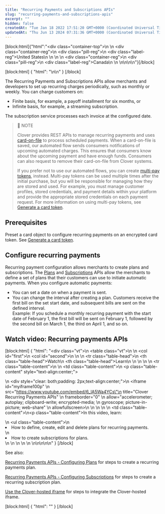 ```yaml
---
title: "Recurring Payments and Subscriptions APIs"
slug: "recurring-payments-and-subscriptions-apis"
excerpt: ""
hidden: false
createdAt: "Tue Jan 18 2022 17:51:20 GMT+0000 (Coordinated Universal Time)"
updatedAt: "Thu Jun 13 2024 07:31:36 GMT+0000 (Coordinated Universal Time)"
---
```

[block:html]{"html":"<div class=\"container-top\">\n  <!--United States-->\n  <div class=\"container-reg\">\n    <div class=\"pill-reg\">\n      <div class=\"label-reg\">United States</div>\n    </div>\n  </div>\n  <!--Canada-->\n  <div class=\"container-reg\">\n    <div class=\"pill-reg\">\n      <div class=\"label-reg\">Canada</div>\n    </div>\n  </div>\n</div>\n\n<!--Css-->\n<style>\n.container-top {\n  top: -15px;\n  position: relative;\n  margin-bottom: -5px;\n}\n\n.container-reg {\n  align-items: center;\n  min-width: auto; \n  width: fit-content;\n  text-align: left;\n  overflow: auto;\n  display: inline-block; \n}\n\n/*Pill format REG*/\n.pill-reg {\n  background: #44BB44;\n  border: .5px solid #44BB44;\n  margin-left: 5px;\n  overflow: hidden;\n  display: flex; \n  justify-content: center; \n  align-items: center; \n  border-radius: 10px;\n  height: 1.8rem;\n  margin-top: 10px;\n  margin-bottom: 1.5px; \n  padding: 0 10px; \n}\n\n/*Text FORMAT inside REG pills */\n.pill-reg .label-reg, \n.pill-reg__addon .label-reg \n{\n  font-style: normal;\n  font-weight: normal;\n  font-size: 12px;\n  color: #fff;\n  vertical-align: middle;\n  margin: 0;\n  padding: 0 5px;\n}\n</style>"}[/block]

[block:html]
{
  "html": "<!--2024-Feb-19 add new Video Table to present the video in this topic (DS-5933/5935) CD-->\n<!--2024-Feb-19 add note for ISVs re multi-pay tokens as an alternative to COF (DS-5925) CD-->\n<!--JIRA DS-3008; Region pill icon added to topic on 2.27.2023-->"
}
[/block]


The Recurring Payments and Subscriptions APIs allow merchants and developers to set up recurring charges periodically, such as monthly or weekly. You can charge customers on:

- Finite basis, for example, a payoff installment for six months, or
- Infinite basis, for example, a streaming subscription.

The subscription service processes each invoice at the configured date.

> 📘 NOTE
> 
> Clover provides REST APIs to manage recurring payments and uses [card-on-file](https://docs.clover.com/reference/createcustomer) to process scheduled payments. When a card-on-file is saved, our automated flow sends consumers notifications of upcoming automated charges. This ensures that consumers know about the upcoming payment and have enough funds. Consumers can also request to remove their card-on-file from Clover systems.
> 
> If you prefer not to use our automated flows, you can create [multi-pay tokens](https://docs.clover.com/reference/request_token), instead. Multi-pay tokens can be used multiple times after the initial purchase, but you will be responsible for managing how they are stored and used. For example, you must manage customer profiles, stored credentials, and payment details within your platform and provide the appropriate stored credentials on each payment request. For more information on using multi-pay tokens, see [Generate a card token](https://docs.clover.com/docs/ecommerce-generating-a-card-token).

## Prerequisites

Preset a card object to configure recurring payments on an encrypted card token. See [Generate a card token](doc:ecommerce-generating-a-card-token).

## Configure recurring payments

Recurring payment configuration allows merchants to create plans and subscriptions. The  [Plans](https://docs.clover.com/reference/getplans) and [Subscriptions](https://docs.clover.com/reference/getsubscriptionsbyplanid) APIs allow the merchants to define a set of plans that their customers can use to initiate automatic payments. When you configure automatic payments:

- You can set a date on when a payment is sent.
- You can change the interval after creating a plan. Customers receive the first bill on the set start date, and subsequent bills are sent on the defined interval.  
  Example: If you schedule a monthly recurring payment with the start date of February 1, the first bill will be sent on February 1, followed by the second bill on March 1, the third on April 1, and so on.

## Watch video: Recurring payments APIs

[block:html]
{
  "html": "<div class=\"vt\">\n   <table class=\"vt\">\n     <colgroup>\n      <col id=\"first\">\n      <col id=\"second\">\n      </colgroup>\n          <thead>\n            <tr class=\"table-head\">\n              <th class=\"table-head\">Watch</th>\n              <th class=\"table-head\">Learn</th>\n            </tr>\n          </thead>\n          <tbody>\n <!--1st body Row-->\n            <tr class=\"table-content\">\n <!--1st cell-->\n              <td class=\"table-content\">\n                <p class=\"table-content\" style=\"text-align:center;\"></p>\n      <div style=\"clear: both;padding: 2px;text-align:center;\">\n        <iframe id=\"myiframe100p\" \n        src=\"https://www.youtube.com/embed/6_lA5Wa4YCs\"\n        title=\"Clover Recurring Payments APIs\" \n        frameborder=\"0\" \n        allow=\"accelerometer; autoplay; clipboard-write; encrypted-media; \n               gyroscope; picture-in-picture; web-share\" \n        allowfullscreen>\n      </iframe>\n       </div>\n         </td>\n <!--2nd cell-->\n          <td class=\"table-content\">\n<p class=\"table-content\">In this video, learn:</p>\n    <ul class=\"table-content\">\n      <li>How to define, create, edit and delete plans for recurring payments.</li>\n      <li>How to create subscriptions for plans.</li>\n    </ul>\n         </td>\n          </tr>\n <!--end 1st body Row-->\n</table> </div>\n\n<!--=========================================================-->\n<!--related styles are in HTML block at the bottom of the page-->\n\n"
}
[/block]


See also:

[Recurring Payments APIs - Configuring Plans](doc:working-with-recurring-payments-and-subscriptions) for steps to create a recurring payments plan.

[Recurring Payments APIs - Configuring Subscriptions](doc:recurring-apis-subscriptions) for steps to create a recurring subscription plan.

[Use the Clover-hosted iframe](https://docs.clover.com/docs/using-the-clover-hosted-iframe) for steps to integrate the Clover-hosted iframe.

[block:html]
{
  "html": "<style>\n*,\n*::before,\n*::after {\n  box-sizing: border-box; \n  }\n\n/*== Video Table (vt) sample styles ==*/\n  \n /*video table (vt) size based on percentage of container*/\n  div.vt {width:100%; overflow:auto;}\n  table.vt, td.vt {border:1px solid #000;}\n  #first {width:30%;}\n  #second {width:60%;}\n\n  tr.table-head th.table-head /*background-color table header row*/\n{\n\tbackground-color: #280;\n  margin-block-start: 1em;\n  color: #fff;\n  margin-top: 0px;\n\tfont-size: 1.4em;\n\tfont-weight: 500;\n  overflow-wrap: normal;\n  word-break: normal;\n  }\n\n  td.table-head\n{\n  margin-block-start: 1em;\n  color: #fff;\n\tpadding: 10px;\n\tmargin-top: 0px;\n\tfont-size: 1.4em;\n\tfont-weight: 500;\n  overflow-wrap: normal;\n  word-break: normal;\n}\n  tr.table-content {\n  vertical-align: top;\n  }\n  td.table-content\n{\n  vertical-align: top !important;\n  margin-block-start: 1em;\n}\np.table-title\n{\n\tcolor: #fff;\n\tpadding: 10px;\n\tmargin-top: 0px;\n\tfont-size: 1.4em;\n\tfont-weight: 500;\n  overflow-wrap: normal;\n  word-break: normal;\n}\n  \np.table-content\n{\n\tpadding-left: 4%;\n\tpadding-right: 4%;\n  overflow-wrap: normal;\n  vertical-align: top;\n  margin-block-start: 1em;\n}\nul.table-content\n{\n  margin-block-start: 1em;\n}\n/*== iframe sample sizes ==*/  \n  \n  /*iframe size based on percentage of container*/\n  #myiframe100p {\n      width: 100%;\n      height: 100%;\n   }\n    #myiframe90p {\n      width: 90%;\n      height: 100%;\n     \n   }\n  #myiframe75p {\n      width: 75%;\n      height: 75%;\n   }\n  #myiframe60p {\n      width: 60%;\n      height: 60%;\n   }\n  #myiframe50p {\n      width: 50%;\n      height: 50%;\n   }\n \n</style>"
}
[/block]

